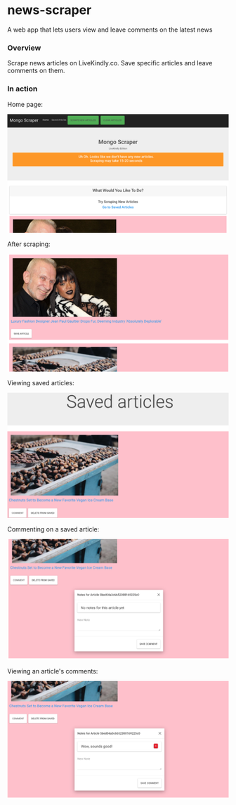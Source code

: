 # news-scraper
A web app that lets users view and leave comments on the latest news

### Overview

Scrape news articles on LiveKindly.co. Save specific articles and leave comments on them.

### In action

Home page:

![news-scraper](1.png)

After scraping:

![news-scraper](2.png)

Viewing saved articles:

![news-scraper](3.png)

Commenting on a saved article:

![news-scraper](4.png)

Viewing an article's comments:

![news-scraper](5.png)




